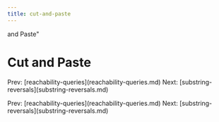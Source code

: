```yaml
---
title: cut-and-paste
---
```


and Paste\"

# Cut and Paste

Prev:
\[reachability-queries](reachability-queries.md)
Next:
\[substring-reversals](substring-reversals.md)

Prev:
\[reachability-queries](reachability-queries.md)
Next:
\[substring-reversals](substring-reversals.md)
